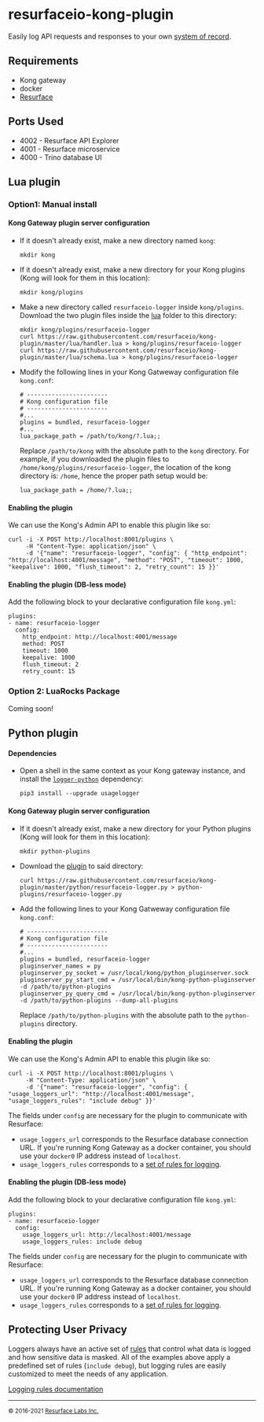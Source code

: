 # resurfaceio-kong-plugin

Easily log API requests and responses to your own [system of record](https://resurface.io/).

## Requirements

* Kong gateway
* docker
* [Resurface](https://resurface.io/installation)

## Ports Used

* 4002 - Resurface API Explorer
* 4001 - Resurface microservice
* 4000 - Trino database UI

## Lua plugin
### Option1: Manual install

#### Kong Gateway plugin server configuration

- If it doesn't already exist, make a new directory named `kong`:

      mkdir kong

- If it doesn't already exist, make a new directory for your Kong plugins (Kong will look for them in this location):

      mkdir kong/plugins

-  Make a new directory called `resurfaceio-logger` inside `kong/plugins`. Download the two plugin files inside the [lua](https://github.com/resurfaceio/kong-plugin/blob/master/python/resurfaceio-logger.py) folder to this directory:

       mkdir kong/plugins/resurfaceio-logger
       curl https://raw.githubusercontent.com/resurfaceio/kong-plugin/master/lua/handler.lua > kong/plugins/resurfaceio-logger
       curl https://raw.githubusercontent.com/resurfaceio/kong-plugin/master/lua/schema.lua > kong/plugins/resurfaceio-logger
      
- Modify the following lines in your Kong Gatweway configuration file `kong.conf`:
  
  ```
  # -----------------------
  # Kong configuration file
  # -----------------------
  #...
  plugins = bundled, resurfaceio-logger
  #...
  lua_package_path = /path/to/kong/?.lua;;
  ```
  
  Replace `/path/to/kong` with the absolute path to the `kong` directory. For example, if you downloaded the plugin files to `/home/kong/plugins/resurfaceio-logger`, the location of the kong directory is: `/home`, hence the proper path setup would be:
    
      lua_package_path = /home/?.lua;;
  
#### Enabling the plugin

We can use the Kong's Admin API to enable this plugin like so:
  ```
  curl -i -X POST http://localhost:8001/plugins \
       -H "Content-Type: application/json" \
       -d '{"name": "resurfaceio-logger", "config": { "http_endpoint": "http://localhost:4001/message", "method": "POST", "timeout": 1000, "keepalive": 1000, "flush_timeout": 2, "retry_count": 15 }}'
  ```

#### Enabling the plugin (DB-less mode)

Add the following block to your declarative configuration file `kong.yml`:
  ```
  plugins:
  - name: resurfaceio-logger
    config:
      http_endpoint: http://localhost:4001/message
      method: POST
      timeout: 1000
      keepalive: 1000
      flush_timeout: 2
      retry_count: 15
  ```

### Option 2: LuaRocks Package

Coming soon!

## Python plugin

#### Dependencies

- Open a shell in the same context as your Kong gateway instance, and install the [`logger-python`](https://github.com/resurfaceio/logger-python) dependency:

      pip3 install --upgrade usagelogger

#### Kong Gateway plugin server configuration

- If it doesn't already exist, make a new directory for your Python plugins (Kong will look for them in this location):

      mkdir python-plugins

- Download the [plugin](https://github.com/resurfaceio/kong-plugin/blob/master/python/resurfaceio-logger.py) to said directory:

      curl https://raw.githubusercontent.com/resurfaceio/kong-plugin/master/python/resurfaceio-logger.py > python-plugins/resurfaceio-logger.py
      
- Add the following lines to your Kong Gatweway configuration file `kong.conf`:
  
  ```
  # -----------------------
  # Kong configuration file
  # -----------------------
  #...
  plugins = bundled, resurfaceio-logger
  pluginserver_names = py
  pluginserver_py_socket = /usr/local/kong/python_pluginserver.sock
  pluginserver_py_start_cmd = /usr/local/bin/kong-python-pluginserver -d /path/to/python-plugins
  pluginserver_py_query_cmd = /usr/local/bin/kong-python-pluginserver -d /path/to/python-plugins --dump-all-plugins
  ```
  
  Replace `/path/to/python-plugins` with the absolute path to the `python-plugins` directory.
  
#### Enabling the plugin

We can use the Kong's Admin API to enable this plugin like so:
  ```
  curl -i -X POST http://localhost:8001/plugins \
       -H "Content-Type: application/json" \
       -d '{"name": "resurfaceio-logger", "config": { "usage_loggers_url": "http://localhost:4001/message", "usage_loggers_rules": "include debug" }}'
  ```
  
The fields under `config` are necessary for the plugin to communicate with Resurface:
  - `usage_loggers_url` corresponds to the Resurface database connection URL. If you're running Kong Gateway as a docker container, you should use your `docker0` IP address instead of `localhost`.
  - `usage_loggers_rules` corresponds to a [set of rules for logging](https://github.com/resurfaceio/kong-plugin#protecting-user-privacy).

#### Enabling the plugin (DB-less mode)

Add the following block to your declarative configuration file `kong.yml`:
  ```
  plugins:
  - name: resurfaceio-logger
    config:
      usage_loggers_url: http://localhost:4001/message
      usage_loggers_rules: include debug
  ```

The fields under `config` are necessary for the plugin to communicate with Resurface:
  - `usage_loggers_url` corresponds to the Resurface database connection URL. If you're running Kong Gateway as a docker container, you should use your `docker0` IP address instead of `localhost`.
  - `usage_loggers_rules` corresponds to a [set of rules for logging](https://github.com/resurfaceio/kong-plugin#protecting-user-privacy).

## Protecting User Privacy

Loggers always have an active set of <a href="https://resurface.io/rules.html">rules</a> that control what data is logged
and how sensitive data is masked. All of the examples above apply a predefined set of rules (`include debug`),
but logging rules are easily customized to meet the needs of any application.

<a href="https://resurface.io/rules.html">Logging rules documentation</a>

---
<small>&copy; 2016-2021 <a href="https://resurface.io">Resurface Labs Inc.</a></small>
